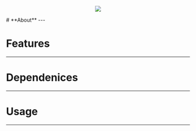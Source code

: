 <p align="center">
  <img src="https://github.com/user-attachments/assets/a886ee42-c2f4-4a87-a22a-36f5f760e20e" />
</p>
# **About**
---


# **Features**
---

# **Dependenices**
---

# **Usage**
---

